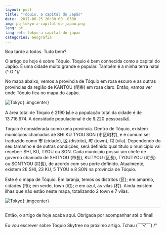 ```yaml
---
layout: post
title: "Tóquio, a capital do Japão"
date:  2017-06-25 20:00:00 -0300
img: pq-tokyo-a-capital-do-japao.png
lang: pt
lang-ref: tokyo-a-capital-do-japao
categories: Geografia
---
```


Boa tarde a todos. Tudo bem?

O artigo de hoje é sobre Tóquio. Tóquio é bem conhecida como a capital do Japão. É uma cidade muito grande e popular. Também é a minha terra natal (^ O ^)/

No mapa abaixo, vemos a província de Tóquio em rosa escuro e as outras províncias da região de KANTOU (関東) em rosa claro. Então, vamos ver onde Tóquio fica no mapa do Japão.

![Tokyo]({{site.baseurl}}/images/tokyo-a-capital-do-japao.png){:.imgcenter}

A área total de Tóquio é 2190 ㎢ e a população total da cidade é de 13.716.974. A densidade populacional é de 6.220 pessoas/㎢.

Tóquio é considerada como uma província. Dentro de Tóquio, existem municípios chamados de SHI KU TYOU SON (市区町村), e é comum ser traduzido como 市 (cidade), 区 (distrito), 町 (town), 村 (vila). Dependendo do seu tamanho e de outras condições, será definido qual título o município vai receber: SHI, KU, TYOU ou SON. Cada município possui um chefe de governo chamado de SHITYOU (市長), KUTYOU (区長), TYOUTYOU (町長) ou SONTYOU (村長), de acordo com seu porte definido. Atualmente, existem 26 SHI, 23 KU, 5 TYOU e 8 SON na província de Tóquio.

Este é o mapa de Tóquio. Em laranja, temos os distritos (区); em amarelo, cidades (市); em verde, town (町); e em azul, as vilas (村). Ainda existem ilhas que não estão neste mapa, totalizando 2 town e 7 vilas.

![Tokyo]({{site.baseurl}}/images/tokyo-a-capital-do-japao-2.png){:.imgcenter}

---

Então, o artigo de hoje acaba aqui. Obrigada por acompanhar até o final!

Eu vou escrever sobre Tóquio Skytree no próximo artigo. Tchau (￣▽￣) /”
